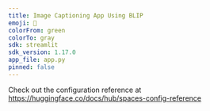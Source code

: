 ```yaml
---
title: Image Captioning App Using BLIP
emoji: 🐨
colorFrom: green
colorTo: gray
sdk: streamlit
sdk_version: 1.17.0
app_file: app.py
pinned: false
---
```


Check out the configuration reference at https://huggingface.co/docs/hub/spaces-config-reference
